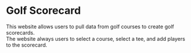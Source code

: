 # Golf Scorecard

This website allows users to pull data from golf courses to create golf scorecards.     
The website always users to select a course, select a tee, and add players to the scorecard.
